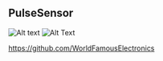 ## PulseSensor

![Alt text](https://media.giphy.com/media/4ZtAwFaaT5nIJjZuc6/giphy.gif)
 ![Alt Text](https://giphy.com/gifs/arduino-pulsesensor-4ZtAwFaaT5nIJjZuc6)



  
https://github.com/WorldFamousElectronics
